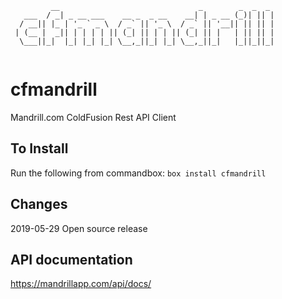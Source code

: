 ```
         __                               _        _  _  _ 
   ___  / _| _ __ ___    __ _  _ __    __| | _ __ (_)| || |
  / __|| |_ | '_ ` _ \  / _` || '_ \  / _` || '__|| || || |
 | (__ |  _|| | | | | || (_| || | | || (_| || |   | || || |
  \___||_|  |_| |_| |_| \__,_||_| |_| \__,_||_|   |_||_||_|
                                                           
```
# cfmandrill
Mandrill.com ColdFusion Rest API Client

## To Install
Run the following from commandbox:
`box install cfmandrill`

## Changes
2019-05-29 Open source release

## API documentation
https://mandrillapp.com/api/docs/

